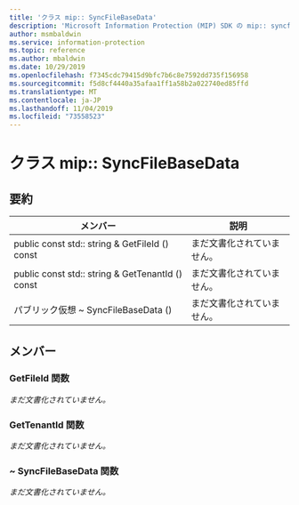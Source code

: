 ```yaml
---
title: 'クラス mip:: SyncFileBaseData'
description: 'Microsoft Information Protection (MIP) SDK の mip:: syncfilebasedata クラスについて説明します。'
author: msmbaldwin
ms.service: information-protection
ms.topic: reference
ms.author: mbaldwin
ms.date: 10/29/2019
ms.openlocfilehash: f7345cdc79415d9bfc7b6c8e7592dd735f156958
ms.sourcegitcommit: f5d8cf4440a35afaa1ff1a58b2a022740ed85ffd
ms.translationtype: MT
ms.contentlocale: ja-JP
ms.lasthandoff: 11/04/2019
ms.locfileid: "73558523"
---
```

# <a name="class-mipsyncfilebasedata"></a>クラス mip:: SyncFileBaseData 
  
## <a name="summary"></a>要約
 メンバー                        | 説明                                
--------------------------------|---------------------------------------------
public const std:: string & GetFileId () const  | まだ文書化されていません。
public const std:: string & GetTenantId () const  | まだ文書化されていません。
パブリック仮想 ~ SyncFileBaseData ()  | まだ文書化されていません。
  
## <a name="members"></a>メンバー
  
### <a name="getfileid-function"></a>GetFileId 関数
_まだ文書化されていません。_

  
### <a name="gettenantid-function"></a>GetTenantId 関数
_まだ文書化されていません。_

  
### <a name="syncfilebasedata-function"></a>~ SyncFileBaseData 関数
_まだ文書化されていません。_
